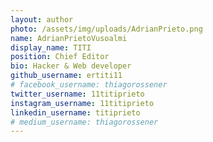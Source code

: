 ```yaml
---
layout: author
photo: /assets/img/uploads/AdrianPrieto.png
name: AdrianPrietoVusoalmi
display_name: TITI 
position: Chief Editor
bio: Hacker & Web developer
github_username: ertiti11
# facebook_username: thiagorossener
twitter_username: 11titiprieto
instagram_username: 11titiprieto
linkedin_username: titiprieto
# medium_username: thiagorossener
---
```

